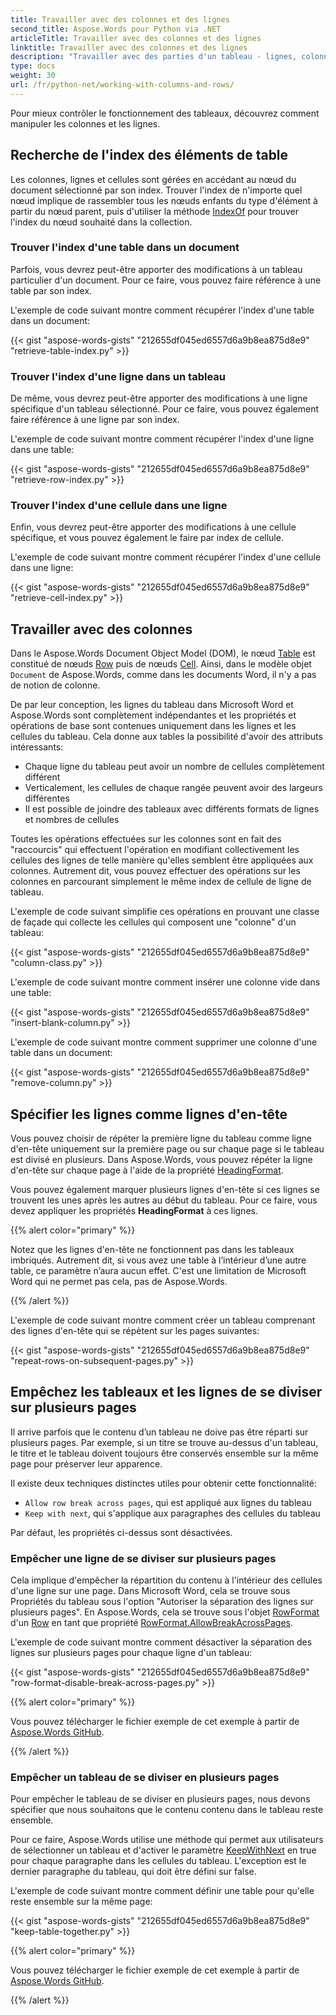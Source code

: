 ```yaml
---
title: Travailler avec des colonnes et des lignes
second_title: Aspose.Words pour Python via .NET
articleTitle: Travailler avec des colonnes et des lignes
linktitle: Travailler avec des colonnes et des lignes
description: "Travailler avec des parties d'un tableau - lignes, colonnes et cellules à l'aide de Python. Spécifiez la ligne d'en-tête Python."
type: docs
weight: 30
url: /fr/python-net/working-with-columns-and-rows/
---
```


Pour mieux contrôler le fonctionnement des tableaux, découvrez comment manipuler les colonnes et les lignes.

## Recherche de l'index des éléments de table

Les colonnes, lignes et cellules sont gérées en accédant au nœud du document sélectionné par son index. Trouver l'index de n'importe quel nœud implique de rassembler tous les nœuds enfants du type d'élément à partir du nœud parent, puis d'utiliser la méthode [IndexOf](https://reference.aspose.com/words/python-net/aspose.words/nodecollection/index_of/) pour trouver l'index du nœud souhaité dans la collection.

### Trouver l'index d'une table dans un document

Parfois, vous devrez peut-être apporter des modifications à un tableau particulier d'un document. Pour ce faire, vous pouvez faire référence à une table par son index.

L'exemple de code suivant montre comment récupérer l'index d'une table dans un document:

{{< gist "aspose-words-gists" "212655df045ed6557d6a9b8ea875d8e9" "retrieve-table-index.py" >}}

### Trouver l'index d'une ligne dans un tableau

De même, vous devrez peut-être apporter des modifications à une ligne spécifique d'un tableau sélectionné. Pour ce faire, vous pouvez également faire référence à une ligne par son index.

L'exemple de code suivant montre comment récupérer l'index d'une ligne dans une table:

{{< gist "aspose-words-gists" "212655df045ed6557d6a9b8ea875d8e9" "retrieve-row-index.py" >}}

### Trouver l'index d'une cellule dans une ligne

Enfin, vous devrez peut-être apporter des modifications à une cellule spécifique, et vous pouvez également le faire par index de cellule.

L'exemple de code suivant montre comment récupérer l'index d'une cellule dans une ligne:

{{< gist "aspose-words-gists" "212655df045ed6557d6a9b8ea875d8e9" "retrieve-cell-index.py" >}}

## Travailler avec des colonnes

Dans le Aspose.Words Document Object Model (DOM), le nœud [Table](https://reference.aspose.com/words/python-net/aspose.words.tables/table/) est constitué de nœuds [Row](https://reference.aspose.com/words/python-net/aspose.words.tables/row/) puis de nœuds [Cell](https://reference.aspose.com/words/python-net/aspose.words.tables/cell/). Ainsi, dans le modèle objet `Document` de Aspose.Words, comme dans les documents Word, il n'y a pas de notion de colonne.

De par leur conception, les lignes du tableau dans Microsoft Word et Aspose.Words sont complètement indépendantes et les propriétés et opérations de base sont contenues uniquement dans les lignes et les cellules du tableau. Cela donne aux tables la possibilité d'avoir des attributs intéressants:

- Chaque ligne du tableau peut avoir un nombre de cellules complètement différent
- Verticalement, les cellules de chaque rangée peuvent avoir des largeurs différentes
- Il est possible de joindre des tableaux avec différents formats de lignes et nombres de cellules

Toutes les opérations effectuées sur les colonnes sont en fait des "raccourcis" qui effectuent l'opération en modifiant collectivement les cellules des lignes de telle manière qu'elles semblent être appliquées aux colonnes. Autrement dit, vous pouvez effectuer des opérations sur les colonnes en parcourant simplement le même index de cellule de ligne de tableau.

L'exemple de code suivant simplifie ces opérations en prouvant une classe de façade qui collecte les cellules qui composent une "colonne" d'un tableau:

{{< gist "aspose-words-gists" "212655df045ed6557d6a9b8ea875d8e9" "column-class.py" >}}

L'exemple de code suivant montre comment insérer une colonne vide dans une table:

{{< gist "aspose-words-gists" "212655df045ed6557d6a9b8ea875d8e9" "insert-blank-column.py" >}}

L'exemple de code suivant montre comment supprimer une colonne d'une table dans un document:

{{< gist "aspose-words-gists" "212655df045ed6557d6a9b8ea875d8e9" "remove-column.py" >}}

## Spécifier les lignes comme lignes d'en-tête

Vous pouvez choisir de répéter la première ligne du tableau comme ligne d'en-tête uniquement sur la première page ou sur chaque page si le tableau est divisé en plusieurs. Dans Aspose.Words, vous pouvez répéter la ligne d'en-tête sur chaque page à l'aide de la propriété [HeadingFormat](https://reference.aspose.com/words/python-net/aspose.words.tables/rowformat/heading_format/).

Vous pouvez également marquer plusieurs lignes d'en-tête si ces lignes se trouvent les unes après les autres au début du tableau. Pour ce faire, vous devez appliquer les propriétés **HeadingFormat** à ces lignes.

{{% alert color="primary" %}}

Notez que les lignes d'en-tête ne fonctionnent pas dans les tableaux imbriqués. Autrement dit, si vous avez une table à l’intérieur d’une autre table, ce paramètre n’aura aucun effet. C'est une limitation de Microsoft Word qui ne permet pas cela, pas de Aspose.Words.

{{% /alert %}}

L'exemple de code suivant montre comment créer un tableau comprenant des lignes d'en-tête qui se répètent sur les pages suivantes:

{{< gist "aspose-words-gists" "212655df045ed6557d6a9b8ea875d8e9" "repeat-rows-on-subsequent-pages.py" >}}

## Empêchez les tableaux et les lignes de se diviser sur plusieurs pages

Il arrive parfois que le contenu d’un tableau ne doive pas être réparti sur plusieurs pages. Par exemple, si un titre se trouve au-dessus d'un tableau, le titre et le tableau doivent toujours être conservés ensemble sur la même page pour préserver leur apparence.

Il existe deux techniques distinctes utiles pour obtenir cette fonctionnalité:

- `Allow row break across pages`, qui est appliqué aux lignes du tableau
- `Keep with next`, qui s'applique aux paragraphes des cellules du tableau

Par défaut, les propriétés ci-dessus sont désactivées.

### Empêcher une ligne de se diviser sur plusieurs pages

Cela implique d'empêcher la répartition du contenu à l'intérieur des cellules d'une ligne sur une page. Dans Microsoft Word, cela se trouve sous Propriétés du tableau sous l'option "Autoriser la séparation des lignes sur plusieurs pages". En Aspose.Words, cela se trouve sous l'objet [RowFormat](https://reference.aspose.com/words/python-net/aspose.words.tables/rowformat/) d'un [Row](https://reference.aspose.com/words/python-net/aspose.words.tables/row/) en tant que propriété [RowFormat.AllowBreakAcrossPages](https://reference.aspose.com/words/python-net/aspose.words.tables/rowformat/allow_break_across_pages/).

L'exemple de code suivant montre comment désactiver la séparation des lignes sur plusieurs pages pour chaque ligne d'un tableau:

{{< gist "aspose-words-gists" "212655df045ed6557d6a9b8ea875d8e9" "row-format-disable-break-across-pages.py" >}}

{{% alert color="primary" %}}

Vous pouvez télécharger le fichier exemple de cet exemple à partir de [Aspose.Words GitHub](https://github.com/aspose-words/Aspose.Words-for-Python-via-.NET/blob/master/Examples/Data/Table%20spanning%20two%20pages.docx).

{{% /alert %}}

### Empêcher un tableau de se diviser en plusieurs pages

Pour empêcher le tableau de se diviser en plusieurs pages, nous devons spécifier que nous souhaitons que le contenu contenu dans le tableau reste ensemble.

Pour ce faire, Aspose.Words utilise une méthode qui permet aux utilisateurs de sélectionner un tableau et d'activer le paramètre [KeepWithNext](https://reference.aspose.com/words/python-net/aspose.words/paragraphformat/keep_with_next/) en true pour chaque paragraphe dans les cellules du tableau. L'exception est le dernier paragraphe du tableau, qui doit être défini sur false.

L'exemple de code suivant montre comment définir une table pour qu'elle reste ensemble sur la même page:

{{< gist "aspose-words-gists" "212655df045ed6557d6a9b8ea875d8e9" "keep-table-together.py" >}}

{{% alert color="primary" %}}

Vous pouvez télécharger le fichier exemple de cet exemple à partir de [Aspose.Words GitHub](https://github.com/aspose-words/Aspose.Words-for-Python-via-.NET/blob/master/Examples/Data/Table%20spanning%20two%20pages.docx).

{{% /alert %}}
